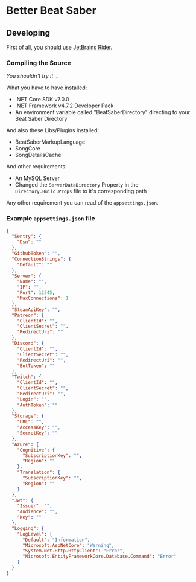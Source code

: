 ﻿# Better Beat Saber

## Developing

First of all, you should use [JetBrains Rider](https://www.jetbrains.com/rider).

### Compiling the Source

_You shouldn't try it ..._

What you have to have installed:
- .NET Core SDK v7.0.0
- .NET Framework v4.7.2 Developer Pack
- An environment variable called "BeatSaberDirectory" directing to your Beat Saber Directory

And also these Libs/Plugins installed:
- BeatSaberMarkupLanguage
- SongCore
- SongDetailsCache

And other requirements:
- An MySQL Server
- Changed the `ServerDataDirectory` Property in the `Directory.Build.Props` file to it's corresponding path

Any other requirement you can read of the `appsettings.json`.

### Example `appsettings.json` file

```json
{
  "Sentry": {
    "Dsn": ""
  },
  "GithubToken": "",
  "ConnectionStrings": {
    "Default": ""
  },
  "Server": {
    "Name": "",
    "IP": "",
    "Port": 12345,
    "MaxConnections": 1
  },
  "SteamApiKey": "",
  "Patreon": {
    "ClientId": "",
    "ClientSecret": "",
    "RedirectUri": ""
  },
  "Discord": {
    "ClientId": "",
    "ClientSecret": "",
    "RedirectUri": "",
    "BotToken": ""
  },
  "Twitch": {
    "ClientId": "",
    "ClientSecret": "",
    "RedirectUri": "",
    "Login": "",
    "AuthToken": ""
  },
  "Storage": {
    "URL": "",
    "AccessKey": "",
    "SecretKey": ""
  },
  "Azure": {
    "Cognitive": {
      "SubscriptionKey": "",
      "Region": ""
    },
    "Translation": {
      "SubscriptionKey": "",
      "Region": ""
    }
  },
  "Jwt": {
    "Issuer": "",
    "Audience": "",
    "Key": ""
  },
  "Logging": {
    "LogLevel": {
      "Default": "Information",
      "Microsoft.AspNetCore": "Warning",
      "System.Net.Http.HttpClient": "Error",
      "Microsoft.EntityFrameworkCore.Database.Command": "Error"
    }
  }
}
```